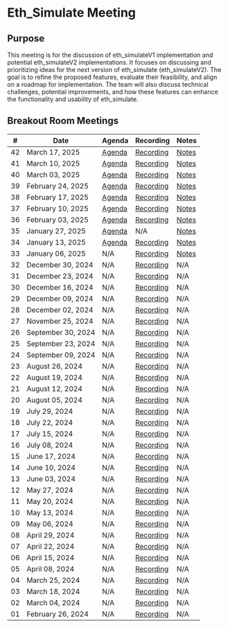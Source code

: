 # Eth_Simulate Meeting

## Purpose
This meeting is for the discussion of eth_simulateV1 implementation and potential eth_simulateV2 implementations. It focuses on discussing and prioritizing ideas for the next version of eth_simulate (eth_simulateV2). The goal is to refine the proposed features, evaluate their feasibility, and align on a roadmap for implementation. The team will also discuss technical challenges, potential improvements, and how these features can enhance the functionality and usability of eth_simulate.

## Breakout Room Meetings

| # | Date | Agenda | Recording | Notes |
| -- | --| -- | -- | -- |
| 42 |March 17, 2025| [Agenda](https://github.com/ethereum/pm/issues/1387#issue-2925132165) | [Recording](https://youtu.be/Lcd7_CDKV7w) | [Notes](https://github.com/ethereum/pm/issues/1387#issuecomment-2736180915) |
| 41 |March 10, 2025| [Agenda](https://github.com/ethereum/pm/issues/1352#issue-2898141594) | [Recording](https://youtu.be/aTvdYmrZwi0) | [Notes](https://github.com/ethereum/pm/issues/1352#issuecomment-2715742739) |
| 40 |March 03, 2025| [Agenda](https://github.com/ethereum/pm/issues/1330#issue-2882886091) | [Recording](https://youtu.be/uQeN-oem-r0) | [Notes](https://github.com/ethereum/pm/issues/1330#issuecomment-2694856028) |
| 39 |February 24, 2025| [Agenda](https://github.com/ethereum/pm/issues/1302#issue-2859240773) | [Recording](https://youtu.be/4hvX2CyQW8g) | [Notes](https://github.com/ethereum/pm/issues/1302#issuecomment-2683358508) |
| 38 |February 17, 2025| [Agenda](https://github.com/ethereum/pm/issues/1293) | [Recording](https://www.youtube.com/watch?v=Yer5Rue4M5s) | [Notes](https://github.com/ethereum/pm/issues/1293#issuecomment-2664759485) |
| 37 |February 10, 2025| [Agenda](https://github.com/ethereum/pm/issues/1278) | [Recording](https://youtu.be/YgU7S01PUZc?si=_Vj0Aa8YKnYXJq1C) | [Notes]([./Meeting%2063.md](https://github.com/ethereum/pm/issues/1278#issuecomment-2650875573)) |
| 36 |February 03, 2025| [Agenda](https://github.com/ethereum/pm/issues/1273) | [Recording](https://youtu.be/i2JBDF_MBVU?si=zBjWUwY4F_WfLzrw) | [Notes]([./Meeting%2063.md](https://github.com/ethereum/pm/issues/1273#issuecomment-2631171565)) |
| 35 |January 27, 2025| [Agenda](https://github.com/ethereum/pm/issues/1248) | N/A | [Notes]([./Meeting%2063.md](https://github.com/ethereum/pm/issues/1248#issuecomment-2615709046)) |
| 34 |January 13, 2025| [Agenda](https://github.com/ethereum/pm/issues/1241) | [Recording](https://youtu.be/HKjT5O74lx4?si=j6qTuDzHlZxxVA9x) | [Notes]([./Meeting%2063.md](https://github.com/ethereum/pm/issues/1241#issuecomment-2590226750)) |
| 33 |January 06, 2025| N/A | [Recording](https://youtu.be/OpybdKZ4Ft8?si=dCBReLxqE5n85C_j) | [Notes](https://hackmd.io/QmTl38cVRteyG24a27VB8Q) |
| 32 |December 30, 2024| N/A | [Recording](https://youtu.be/-1GHixe7iLo?si=Ud7cf_qnWJDMQKIF) | N/A |
| 31 |December 23, 2024| N/A | [Recording](https://youtu.be/u3XDtboT5HI?si=GQPtb37uAQB7FYxW) | N/A |
| 30 |December 16, 2024| N/A | [Recording](https://youtu.be/jeJJkXEP0lI?si=lMiu_CiqFFLGfIMF) | N/A |
| 29 |December 09, 2024| N/A | [Recording](https://youtu.be/wsZQfdWrCec?si=HiyD_NLOI0WXPo5K) | N/A |
| 28 |December 02, 2024| N/A | [Recording](https://youtu.be/qzKvckuf6IU?si=22xGaQE8aem3lT1T) | N/A |
| 27 |November 25, 2024| N/A | [Recording](https://youtu.be/ihBB7qyTER8?si=54Kpxk2-X-77zLtF) | N/A |
| 26 |September 30, 2024| N/A | [Recording](https://youtu.be/Dlrrr_-AVBg?si=M4xQcVtmyOOMN7gc) | N/A |
| 25 |September 23, 2024| N/A | [Recording](https://youtu.be/Y5fSw77h7Vo?si=YECm6eN5xRwvgwLl) | N/A |
| 24 |September 09, 2024| N/A | [Recording](https://youtu.be/Z2nIOUEUJYs?si=HHYzNjQjzkYoXaoj) | N/A |
| 23 |August 26, 2024| N/A | [Recording](https://youtu.be/0J-T7M65Ba4?si=T4pZMi6v-fGWYUx6) | N/A |
| 22 |August 19, 2024| N/A | [Recording](https://www.youtube.com/watch?v=h0Q_ZgO1Sk4&t=29s) | N/A |
| 21 |August 12, 2024| N/A | [Recording](https://www.youtube.com/watch?v=z8pwY5bIWM0) | N/A |
| 20 |August 05, 2024| N/A | [Recording](https://www.youtube.com/watch?v=y2I-cQvuvKk&t=83s) | N/A |
| 19 |July 29, 2024| N/A | [Recording](https://www.youtube.com/watch?v=rGuW3F32BPM) | N/A |
| 18 |July 22, 2024| N/A | [Recording](https://www.youtube.com/watch?v=haTEV9vWizM&t=27s) | N/A |
| 17 |July 15, 2024| N/A | [Recording](https://www.youtube.com/watch?v=8gqCJagYvA0&t=52s) | N/A |
| 16 |July 08, 2024| N/A | [Recording](https://www.youtube.com/watch?v=3BVuXm3rBp0&t=50s) | N/A |
| 15 |June 17, 2024| N/A | [Recording](https://www.youtube.com/watch?v=hhkekW60mpk&t=19s) | N/A |
| 14 |June 10, 2024| N/A | [Recording](https://www.youtube.com/watch?v=fqX_66c1XIg&t=13s) | N/A |
| 13 |June 03, 2024| N/A | [Recording](https://www.youtube.com/watch?v=aFF8nmI5ytE&t=18s) | N/A |
| 12 |May 27, 2024| N/A | [Recording](https://www.youtube.com/watch?v=mCVNuzoHEYk) | N/A |
| 11 |May 20, 2024| N/A | [Recording](https://www.youtube.com/watch?v=7wGzih4ypr8&t=18s) | N/A |
| 10 |May 13, 2024| N/A | [Recording](https://www.youtube.com/watch?v=62HFmRwyBHA&t=24s) | N/A |
| 09 |May 06, 2024| N/A | [Recording](https://www.youtube.com/watch?v=NquF9IfhLlM&t=271s) | N/A |
| 08 |April 29, 2024| N/A | [Recording](https://www.youtube.com/watch?v=0c8fDlhKO4Q&t=17s) | N/A |
| 07 |April 22, 2024| N/A | [Recording](https://www.youtube.com/watch?v=MyINXuELmO0&t=13s) | N/A |
| 06 |April 15, 2024| N/A | [Recording](https://www.youtube.com/watch?v=uhtoBvufvNs&t=12s) | N/A |
| 05 |April 08, 2024| N/A | [Recording](https://www.youtube.com/watch?v=2E10m2zpojM&t=7s) | N/A |
| 04 |March 25, 2024| N/A | [Recording](https://www.youtube.com/watch?v=8uXmfXv4jvs&t=75s) | N/A |
| 03 |March 18, 2024| N/A | [Recording](https://www.youtube.com/watch?v=1neJY8bbEoA&t=9s) | N/A |
| 02 |March 04, 2024| N/A | [Recording](https://www.youtube.com/watch?v=LUS9Hky_0OI&t=27s) | N/A |
| 01 |February 26, 2024| N/A | [Recording](https://www.youtube.com/watch?v=XtubgsWxAI8&t=212s) | N/A |


